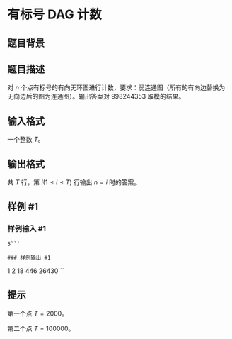 # 有标号 DAG 计数

## 题目背景



## 题目描述

对 $n$ 个点有标号的有向无环图进行计数，要求：弱连通图（所有的有向边替换为无向边后的图为连通图）。输出答案对 
 $998244353$ 取模的结果。

## 输入格式

一个整数 $T$。

## 输出格式

共 $T$ 行，第 $i(1\le i\le T)$ 行输出 $n=i$ 时的答案。

## 样例 #1

### 样例输入 #1
```
5```

### 样例输出 #1

```
1
2
18
446
26430```

## 提示

第一个点 $T = 2000$。

第二个点 $T = 100000$。
